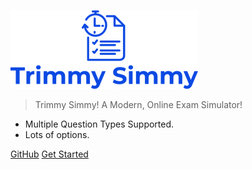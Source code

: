 <!-- _coverpage.md -->

![logo](_media/smalllogo.png)

> Trimmy Simmy! A Modern, Online Exam Simulator!

- Multiple Question Types Supported.
- Lots of options. 

[GitHub](https://github.com/JImHaywood90/TrimmySimmy)
[Get Started](#app)
